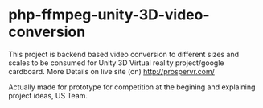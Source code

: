 # php-ffmpeg-unity-3D-video-conversion
This project is backend based video conversion to different sizes and scales to be consumed for Unity
3D Virtual reality project/google cardboard.  More Details on live site (on) http://prospervr.com/

Actually made for prototype for competition at the begining and explaining project ideas, US Team.
